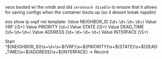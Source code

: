 veos booted w/ the vmdk and did `zerotouch disable` to ensure that it allows for saving configs when the container boots up (so it doesnt break napalm)


eos show ip ospf nei template:
Value NEIGHBOR_ID (\d+.\d+.\d+.\d+)
Value VRF (\S+)
Value PRIORITY (\d+)
Value STATE (\S+)
Value DEAD_TIME (\d+:\d+:\d+)
Value ADDRESS (\d+.\d+.\d+.\d+)
Value INTERFACE (\S+)

Start
  ^${NEIGHBOR_ID}\s+\d+\s+${VRF}\s+${PRIORITY}\s+${STATE}\s+${DEAD_TIME}\s+${ADDRESS}\s+${INTERFACE} -> Record
  
  
 